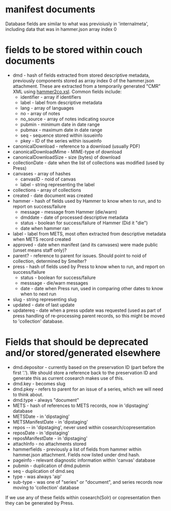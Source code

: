 # manifest documents

Database fields are similar to what was previoiusly in 'internalmeta', including data that was in hammer.json array index 0


# fields to be stored within couch documents

* dmd - hash of fields extracted from stored descriptive metadata, previously components stored as array index 0 of the hammer.json attachment. These are extracted from a temporarily generated "CMR" XML using [hammer2co.xsl](https://github.com/crkn-rcdr/CIHM-METS-parse/blob/master/lib/CIHM/METS/resource/xsl/hammer2co.xsl).  Common fields include: 
  * identifier - array if identifiers
  * label - label from descriptive metadata
  * lang - array of languages
  * no - array of notes
  * no_source - array of notes indicating source
  * pubmin - minimum date in date range
  * pubmax - maximum date in date range
  * seq - sequence stored within issueinfo
  * pkey - ID of the series within issueinfo
* canonicalDownload - reference to a download (usually PDF)
* canonicalDownloadMime - MIME-type of download
* canonicalDownloadSize - size (bytes) of download
* collectionDate - date when the list of collections was modified (used by Press)
* canvases - array of hashes
  * canvasID - noid of canvas
  * label - string representing the label
* collections - array of collections
* created - date document was created
* hammer - hash of fields used by Hammer to know when to run, and to report on success/failure
  * message - message from Hammer (die/warn)
  * dmddate - date of processed descriptive metadata
  * status - boolean for success/failure of Hammer (Did it "die")
  * date when hammer ran
* label - label from METS, most often extracted from descriptive metadata when METS record created
* approved - date when manifest (and its canvases) were made public (unset means staff only)?
* parent? - reference to parent for issues. Should point to noid of collection, determined by Smelter?
* press - hash of fields used by Press to know when to run, and report on success/failure
  * status - boolean for success/failure
  * messsage - die/warn messages
  * date - date when Press run, used in comparing other dates to know when to next run
* slug - string representing slug
* updated - date of last update
* updatereq - date when a press update was requested (used as part of press handling of re-processing parent records, so this might be moved to 'collection' database.

# Fields that should be deprecated and/or stored/generated elsewhere

* dmd.depositor - currently based on the preservation ID (part before the first '.').  We should store a reference back to the preservation ID and generate this as current cosearch makes use of this.
* dmd.key - becomes slug
* dmd.pkey - refers to parent for an issue of a series, which we will need to think about.
* dmd.type - always "document"
* METS - hash of references to METS records, now in 'dipstaging' database
* METSDate - in 'dipstaging'
* METSManifestDate - in 'dipstaging'
* repos -- in 'dipstaging', never used within cosearch/copresentation
* reposDate - in 'dipstaging'
* reposManifestDate - in 'dipstaging'
* attachInfo - no attachments stored
* hammerfields - previously a list of fields from hammer within hammer.json attachment.  Fields now listed under dmd hash.
* pageinfo - relevant diagnostic information within 'canvas' database
* pubmin - duplication of dmd.pubmin
* seq - duplication of dmd.seq
* type - was always 'aip'
* sub-type - was one of "series" or "document", and series records now moving to 'collection' database


If we use any of these fields within cosearch(Solr) or copresentation then they can be generated by Press.
